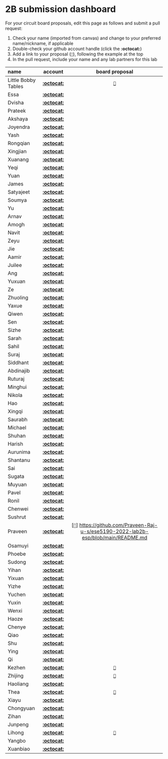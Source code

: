 # 2B submission dashboard

For your circuit board proposals, edit this page as follows and submit a pull request:
1. Check your name (imported from canvas) and change to your preferred name/nickname, if applicable
2. Double-check your github account handle (click the **:octocat:**)
3. Add a link to your proposal (`📌`), following the example at the top
4. In the pull request, include your name and any lab partners for this lab


| name                                      | account                                                                                         | board proposal                                                                                                                                          |
| :---------------------------------------- | :---------------------------------------------------------------------------------------------: | :-----------------------------------------------------------------------------------------------------------------------------------------------------: |
| Little Bobby Tables                       | [**:octocat:**](https://xkcd.com/327/)                                                          | [`📌`](https://www.explainxkcd.com/wiki/index.php/Little_Bobby_Tables)                                                                                  |
| Essa                                      | [**:octocat:**](https://github.com/essaalk)                                                     |                                                                                                                                                         |
| Dvisha                                    | [**:octocat:**](https://github.com/dvishab)                                                     |                                                                                                                                                         |
| Prateek                                   | [**:octocat:**](https://github.com/prateekbashista)                                             |                                                                                                                                                         |
| Akshaya                                   | [**:octocat:**](https://github.com/AkshayaBhati)                                                |                                                                                                                                                         |
| Joyendra                                  | [**:octocat:**](https://github.com/joyendra)                                                    |                                                                                                                                                         |
| Yash                                      | [**:octocat:**](https://github.com/yash-mb)                                                     |                                                                                                                                                         |
| Rongqian                                  | [**:octocat:**](https://github.com/WillChan9)                                                   |                                                                                                                                                         |
| Xingjian                                  | [**:octocat:**](https://github.com/AndYmeisterrrrr)                                             |                                                                                                                                                         |
| Xuanang                                   | [**:octocat:**](https://github.com/IndigoQuadratic)                                             |                                                                                                                                                         |
| Yeqi                                      | [**:octocat:**](https://github.com/villyye97)                                                   |                                                                                                                                                         |
| Yuan                                      | [**:octocat:**](https://github.com/ChiYuan9)                                                    |                                                                                                                                                         |
| James                                     | [**:octocat:**](https://github.com/jciardullo)                                                  |                                                                                                                                                         |
| Satyajeet                                 | [**:octocat:**](https://github.com/satyajeetburla)                                              |                                                                                                                                                         |
| Soumya                                    | [**:octocat:**](https://github.com/unlim-int-soumya)                                            |                                                                                                                                                         |
| Yu                                        | [**:octocat:**](https://github.com/skyfall88888)                                                |                                                                                                                                                         |
| Arnav                                     | [**:octocat:**](https://github.com/arnavgadre)                                                  |                                                                                                                                                         |
| Amogh                                     | [**:octocat:**](https://github.com/amoghgajare)                                                 |                                                                                                                                                         |
| Navit                                     | [**:octocat:**](https://github.com/navgill4)                                                    |                                                                                                                                                         |
| Zeyu                                      | [**:octocat:**](https://github.com/zgu74)                                                       |                                                                                                                                                         |
| Jie                                       | [**:octocat:**](https://github.com/katrinaji)                                                   |                                                                                                                                                         |
| Aamir                                     | [**:octocat:**](https://github.com/aamirabbaskhambaty)                                          |                                                                                                                                                         |
| Juilee                                    | [**:octocat:**](https://github.com/JuiUpenn11)                                                  |                                                                                                                                                         |
| Ang                                       | [**:octocat:**](https://github.com/AngLi-00)                                                    |                                                                                                                                                         |
| Yuxuan                                    | [**:octocat:**](https://github.com/Yuxuan-Li295)                                                |                                                                                                                                                         |
| Ze                                        | [**:octocat:**](https://github.com/kop123meter)                                                 |                                                                                                                                                         |
| Zhuoling                                  | [**:octocat:**](https://github.com/Zhuoling11)                                                  |                                                                                                                                                         |
| Yaxue                                     | [**:octocat:**](https://github.com/Maxi0427)                                                    |                                                                                                                                                         |
| Qiwen                                     | [**:octocat:**](https://github.com/Dang0v)                                                      |                                                                                                                                                         |
| Sen                                       | [**:octocat:**](https://github.com/SEN316)                                                      |                                                                                                                                                         |
| Sizhe                                     | [**:octocat:**](https://github.com/MaxMa6150)                                                   |                                                                                                                                                         |
| Sarah                                     | [**:octocat:**](https://github.com/samalott)                                                    |                                                                                                                                                         |
| Sahil                                     | [**:octocat:**](https://github.com/Sahil-M-M)                                                   |                                                                                                                                                         |
| Suraj                                     | [**:octocat:**](https://github.com/SurajMarthy1001)                                             |                                                                                                                                                         |
| Siddhant                                  | [**:octocat:**](https://github.com/Siddmathur14)                                                |                                                                                                                                                         |
| Abdinajib                                 | [**:octocat:**](https://github.com/Abdi1717)                                                    |                                                                                                                                                         |
| Ruturaj                                   | [**:octocat:**](https://github.com/Ruturajn)                                                    |                                                                                                                                                         |
| Minghui                                   | [**:octocat:**](https://github.com/minghuin)                                                    |                                                                                                                                                         |
| Nikola                                    | [**:octocat:**](https://github.com/ndobrad)                                                     |                                                                                                                                                         |
| Hao                                       | [**:octocat:**](https://github.com/ryanhpan)                                                    |                                                                                                                                                         |
| Xingqi                                    | [**:octocat:**](https://github.com/anniepan8215)                                                |                                                                                                                                                         |
| Saurabh                                   | [**:octocat:**](https://github.com/saurabhparulekar24)                                          |                                                                                                                                                         |
| Michael                                   | [**:octocat:**](https://github.com/mvpeters)                                                    |                                                                                                                                                         |
| Shuhan                                    | [**:octocat:**](https://github.com/QSHANSSS)                                                    |                                                                                                                                                         |
| Harish                                    | [**:octocat:**](https://github.com/harishramesh98)                                              |                                                                                                                                                         |
| Aurunima                                  | [**:octocat:**](https://github.com/Aurunima)                                                    |                                                                                                                                                         |
| Shantanu                                  | [**:octocat:**](https://github.com/Shantykins)                                                  |                                                                                                                                                         |
| Sai                                       | [**:octocat:**](https://github.com/koushik-sss)                                                 |                                                                                                                                                         |
| Sugata                                    | [**:octocat:**](https://github.com/sugahiraeth)                                                 |                                                                                                                                                         |
| Muyuan                                    | [**:octocat:**](https://github.com/ILandingI)                                                   |                                                                                                                                                         |
| Pavel                                     | [**:octocat:**](https://github.com/pashashusharin)                                              |                                                                                                                                                         |
| Ronil                                     | [**:octocat:**](https://github.com/ronils428)                                                   |                                                                                                                                                         |
| Chenwei                                   | [**:octocat:**](https://github.com/Chenwei-Tang)                                                |                                                                                                                                                         |
| Sushrut                                   | [**:octocat:**](https://github.com/sushrut-upenn)                                               |                                                                                                                                                         |
| Praveen                                   | [**:octocat:**](https://github.com/Praveen-Raj-u-s)                                             |  [`📌`] https://github.com/Praveen-Raj-u-s/ese5190-2022-lab2b-esp/blob/main/README.md                                                                                                                                                      |
| Osamuyi                                   | [**:octocat:**](https://github.com/Osamuyi97)                                                   |                                                                                                                                                         |
| Phoebe                                    | [**:octocat:**](https://github.com/Phoebe-www)                                                  |                                                                                                                                                         |
| Sudong                                    | [**:octocat:**](https://github.com/sudong-wang)                                                 |                                                                                                                                                         |
| Yihan                                     | [**:octocat:**](https://github.com/WenyuWang1)                                                  |                                                                                                                                                         |
| Yixuan                                    | [**:octocat:**](https://github.com/Sharonun)                                                    |                                                                                                                                                         |
| Yizhe                                     | [**:octocat:**](https://github.com/ApolloW1)                                                    |                                                                                                                                                         |
| Yuchen                                    | [**:octocat:**](https://github.com/YuchenWang0303)                                              |                                                                                                                                                         |
| Yuxin                                     | [**:octocat:**](https://github.com/Ariiees)                                                     |                                                                                                                                                         |
| Wenxi                                     | [**:octocat:**](https://github.com/wenxiwei00)                                                  |                                                                                                                                                         |
| Haoze                                     | [**:octocat:**](https://github.com/TomGoh)                                                      |                                                                                                                                                         |
| Chenye                                    | [**:octocat:**](https://github.com/xcyxcyxcyxcy)                                                |                                                                                                                                                         |
| Qiao                                      | [**:octocat:**](https://github.com/23qiaoqiaoo)                                                 |                                                                                                                                                         |
| Shu                                       | [**:octocat:**](https://github.com/shux3)                                                       |                                                                                                                                                         |
| Ying                                      | [**:octocat:**](https://github.com/real-YingXu)                                                 |                                                                                                                                                         |
| Qi                                        | [**:octocat:**](https://github.com/sueqixue)                                                    |                                                                                                                                                         |
| Kezhen                                    | [**:octocat:**](https://github.com/akiyamask)                                                   | [`📌`](https://github.com/akiyamask/Proposal-519/blob/main/README.md)                                                                                   |
| Zhijing                                   | [**:octocat:**](https://github.com/ZhijingY)                                                    | [`📌`](https://github.com/ZhijingY/ESE519_Lab2B/blob/main/README.md)                                                                                     |                                                                   |
| Haoliang                                  | [**:octocat:**](https://github.com/HaoliangYou)                                                 |                                                                                                                                                         |
| Thea                                      | [**:octocat:**](https://github.com/Thea-E)                                                      |[`📌`](https://docs.google.com/document/d/1-GNJAQVkn35uTLNDhJ7taiKcqtca-plt31z2pwUq-nw/edit?usp=sharing)                                               |   
| Xiayu                                     | [**:octocat:**](https://github.com/Xiaayu)                                                      |                                                                                                                                                         |
| Chongyuan                                 | [**:octocat:**](https://github.com/Ryan66666)                                                   |                                                                                                                                                         |
| Zihan                                     | [**:octocat:**](https://github.com/zizhanghan)                                                  |                                                                                                                                                         |
| Junpeng                                   | [**:octocat:**](https://github.com/PZZ97)                                                       |                                                                                                                                                         |
| Lihong                                    | [**:octocat:**](https://github.com/lihzhao14)                                                   | [`📌`](https://github.com/lihzhao14/ese-5190-lab2-B/blob/main/Proposal.md)                                                                           |
| Yangbo                                    | [**:octocat:**](https://github.com/yangbozh)                                                    |                                                                                                                                                         |
| Xuanbiao                                  | [**:octocat:**](https://github.com/AkoZhu)                                                      |                                                                                                                                                         |

